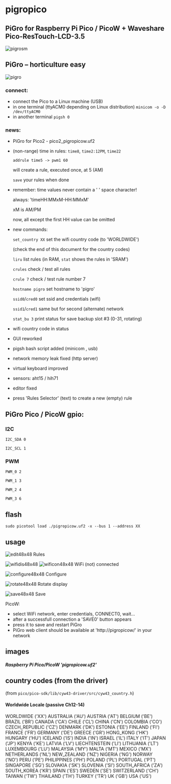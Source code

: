 # pigropico
## PiGro for Raspberry Pi Pico / PicoW + Waveshare Pico-ResTouch-LCD-3.5

![pigrosm](https://user-images.githubusercontent.com/26333559/196528851-25c66190-ff87-4bd0-a2b7-fbb32330b3c8.png)
## PiGro – horticulture easy
![pigro](https://github.com/dawigit/pigropico/assets/26333559/90e35caf-ba92-40ad-8799-22c589a89b44)

### connect:
- connect the Pico to a Linux machine (USB)
- in one terminal (ttyACM0 depending on Linux distribution)
 `minicom -o -D /dev/ttyACM0`
- in another terminal
 `pigsh 0`

### news:

- PiGro for Pico2 - pico2_pigropicow.uf2


- (non-range) time in rules: `time8`, `time2:12PM`, `time22` 

   `addrule time5 -> pwm1 60`

  will create a rule, executed once, at 5 (AM)

  `save` your rules when done


- remember: time values never contain a ' ' space character! 

  always: 'timeHH:MMxM-HH:MMxM'

  xM is AM/PM

  now, all except the first HH value can be omitted


- new commands:
  
  `set_country XX` set the wifi country code (to 'WORLDWIDE')

  (check the end of this document for the country codes)

  `liru` list rules (in RAM, `stat` shows the rules in 'SRAM')

  `crules` check / test all rules

  `crule 7` check / test rule number 7

  `hostname pigro` set hostname to 'pigro'

  `ssid0`/`cred0` set ssid and credentials (wifi)

  `ssid1`/`cred1` same but for second (alternate) network

  `stat_bu 3` print status for save backup slot #3 (0-31, rotating)

- wifi country code in status
- GUI reworked
- pigsh bash script added (minicom , usb)
- network memory leak fixed (http server)
- virtual keyboard improved
- sensors: aht15 / hih71
- editor fixed
- press 'Rules Selector' (text) to create a new (empty) rule


## PiGro Pico / PicoW gpio:

### I2C

`I2C_SDA 0`

`I2C_SCL 1`


### PWM

`PWM_0 2`

`PWM_1 3`

`PWM_2 4`

`PWM_3 6`


## flash

`sudo picotool load ./pigropicow.uf2 -x --bus 1 --address XX`


## usage
![edit48x48](https://github.com/dawigit/pigropico/assets/26333559/99a31cb2-b893-4f6f-82ef-8f8601b44901)   Rules

![wifidis48x48](https://github.com/dawigit/pigropico/assets/26333559/4d874c6d-2ed0-4b96-b20e-08a684f10ddc) ![wificon48x48](https://github.com/dawigit/pigropico/assets/26333559/a518f5b7-ea87-4a4e-8be6-e934ab4daa40) WiFi (not) connected


![configure48x48](https://github.com/dawigit/pigropico/assets/26333559/e3a5aab7-13dc-49c4-929a-2df01c2369fa) Configure

![rotate48x48](https://github.com/dawigit/pigropico/assets/26333559/0b4ef583-791b-4141-9388-43e726555af3) Rotate display

![save48x48](https://github.com/dawigit/pigropico/assets/26333559/7e8cbac0-a86e-43cb-8be9-88e274ca58e7) Save



PicoW:
- select WiFi network, enter credentials, CONNECT0, wait...
- after a successfull connection a 'SAVE0' button appears
- press it to save and restart PiGro
- PiGro web client should be available at 'http://pigropicow/' in your network


## images

##### Raspberry Pi Pico/PicoW    'pigropicow.uf2'



## country codes (from the driver)
(from `pico/pico-sdk/lib/cyw43-driver/src/cyw43_country.h`)
####  Worldwide Locale (passive Ch12-14)
WORLDWIDE         ('XX')
AUSTRALIA         ('AU')
AUSTRIA           ('AT')
BELGIUM           ('BE')
BRAZIL            ('BR')
CANADA            ('CA')
CHILE             ('CL')
CHINA             ('CN')
COLOMBIA          ('CO')
CZECH_REPUBLIC    ('CZ')
DENMARK           ('DK')
ESTONIA           ('EE')
FINLAND           ('FI')
FRANCE            ('FR')
GERMANY           ('DE')
GREECE            ('GR')
HONG_KONG         ('HK')
HUNGARY           ('HU')
ICELAND           ('IS')
INDIA             ('IN')
ISRAEL            ('IL')
ITALY             ('IT')
JAPAN             ('JP')
KENYA             ('KE')
LATVIA            ('LV')
LIECHTENSTEIN     ('LI')
LITHUANIA         ('LT')
LUXEMBOURG        ('LU')
MALAYSIA          ('MY')
MALTA             ('MT')
MEXICO            ('MX')
NETHERLANDS       ('NL')
NEW_ZEALAND       ('NZ')
NIGERIA           ('NG')
NORWAY            ('NO')
PERU              ('PE')
PHILIPPINES       ('PH')
POLAND            ('PL')
PORTUGAL          ('PT')
SINGAPORE         ('SG')
SLOVAKIA          ('SK')
SLOVENIA          ('SI')
SOUTH_AFRICA      ('ZA')
SOUTH_KOREA       ('KR')
SPAIN             ('ES')
SWEDEN            ('SE')
SWITZERLAND       ('CH')
TAIWAN            ('TW')
THAILAND          ('TH')
TURKEY            ('TR')
UK                ('GB')
USA               ('US')


